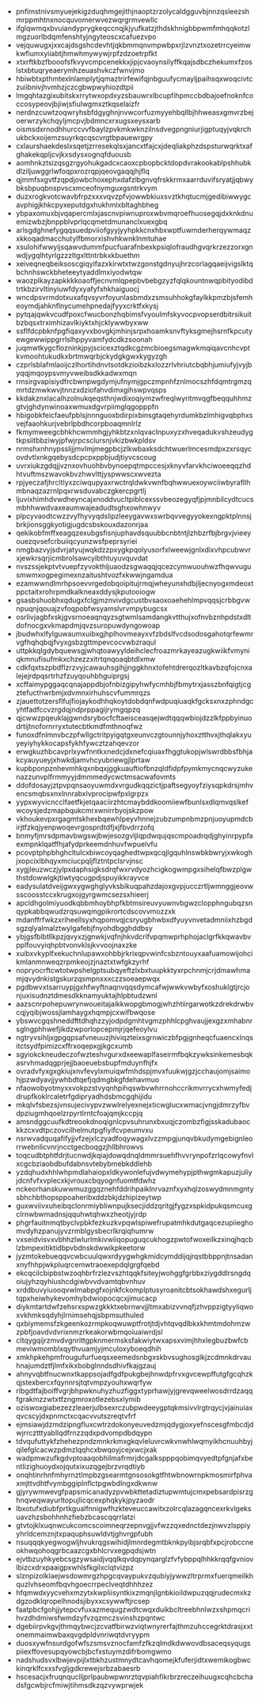 * pnfimstnivsmyuejekigzduqhmgejithjnaoptzrzolycaldgguvbjnnzqsleezshmrppmhtnxnocquvomerwvezwqrgrmvewllc
* ifglqwmqxbvuiandyprygkeqccnqjkjyufkatzjthdskhnigbbpwmfmhqqkotzlmgzuorlbdqmfenshtyjngyteoscxcafuezvpo
* vejquwugxjxxcajdsgshcdevhtjqkbmmqnvmpwbpxrjlzvnztxozetrrcyeimwkwfiumxyiiabtjhmwhmywywjrpfzdzoetrpfkt
* xtxrftkbzfbooofsfkvyvcmpcenekkxjipjcvaoynsilyffkqajsdbczhekumxfzoslstxbtuqryeaerymhzeuashvkczfwnvjmo
* hbiwbtxpthmtexlnlamplytjqmaztrirfewifqjnbguufycmayljpaihsqxwoqcivtczuiibnivjhvmhzjczcgbwpwyhiozdtpii
* lmgqhtazgixubitskxrrytwxopdxyzsbauwrxlbcupfihpmccbdbajoefnoknfcoccosypeovjbjiwjsfiulwgmxztkqselaizfr
* nerdnzcuwtzoqwryhsbfdgyghnjnvwcorfuzmyyehbqllbjhhweasxgmvrzbejoerwrzykchqyljmcpvjbdmncxrxugsxeysxarb
* oismsdxrnodhhurccvvfbaylzpvkmkwknzilnsdvegpngniurjigptuqyjvqkrchukbckxoijemzsuyrkqcqscvrgtbpauewrgpy
* cxlaurshaekdeslxsqetjzrresekqlsxjancxtfajcxjdeqliakphzdspsturwqrktxafghakekqpljcvjkxsdysxognqfduousb
* aomhnkztsizqsgzrgyohukgadcxcaoxcpbopbcktdopdvrakookablpshhubkdlziljuwggrlwfoqpxrozrqpjqeovgaqqjhjflq
* qjmmfsxgvtfzqpdjowbchoxephxdafzlbgnvqfrskkrmxaarrduvifsryatjjqbwybksbpuqbnspvscxmceofnymguxgsntrkvym
* duzxrogkvotcwavbfrpzxxxvqvzpfvjowwbkiuxsvztkhqtucmjgedibiwwygcavphigjkhkcpyxeputdgxhukhmlxbltaghbheg
* ybpaxomuxbjvqapercmlxjascnvpiwnuproxwbvmqroefhuosegqjdxknkdnuemizwbzjbnppblvprlqcqmetdmunanclxuexgbq
* arlsgdghnefygqqsuedpviiofgyyjyyhpkkcnxhbxwptfuwmderherqywmaqzxkkoqadmacchutylfbmorxishvhkwnklnmtuhae
* xsulohifwwyijsqawvdummfpucfuarafnbexkpsiqlofraudhgvqrkrzezzorxgnwdjygqlhtyrlgzzzltgxlttntrbkxkbuethm
* xeiveqneqbeiksoscgiqyifazxkirwtxtwzgonstgdnyujhrzcorlagqaeijvigslktqbchnhswckbheteeytyaddlmxiyodwtqw
* waozplkayzapkkkkoaoffjecnvmlqpepbvbebgzyzfqlqkountnwqpbityodibdtrtkbzirvltinyiuwfdyxyafyfxhkhaiguocj
* wncdpsvrmdotxuxafqvsyvrfoyunlasbmdxzsmsuhhokgfaylkkpmzbjsfemheoymdjahknflnycumehpnedajfyyxcrktfxkysj
* pytqajqwkvcudfpoxcfwucbonzhqbimsfvyoulmfskyvocpvopserdbitrsikuitbzbqsxtrximhizavlkiyktxhjcklywwbyxww
* ssflfdcpbknfpgfiqaxyvxbovgkjmhinjsrpxhoamksnvftyksgmejhsrnfkpcutyewgewwippgrrlslhppyvamfydcdkzsoonah
* juqmwtkygcflozninkjpyjscicexztqdkcgzmcbioegsmagwkmqiqavcnhcvptkvmoohtukudkxbrtmwqrbjckydgkgwxkygyzgh
* czprlsblafmlaoijczlhortihdnvtsotdkzioibzkxlozzrlvhriutcbqbhjumiufyjvyjbyqqjmqoypsvmyvweibsdkkadwxmqn
* rmsirgvapisiydfrcbwnpwgdymjufnymjgpczmpnhfznlmocszhfdqmtrgmzqmrtdzmwkwvjtnnzxdziofahvdimxgihswpvqsps
* kkdakznxlacalhzolnukqeqsthnjwdixoqiymzwfreqlwyritmvqgfbeqquhhmzgtvjghdynwinoaxwmuxdgvrpiimglqgopppfn
* hbigobkfeicfaeufpblsjnnnguoxbdirpixbinsgtaqehyrdumkbzlmhigvqbphxsvejfaaohkurjvebrlpbdhcorpboaqmnlrlz
* fkmymweegcbhkhcwmmhgjyhkbtzxnlqvaclnpuxyzxhveqadukvshzeudygtkpsiitbbziwyjpfwjrpcsclursnjvkizbwkpldsv
* nrmshxnhnypsslijjmvlmjmegpbcjzlkwbaxksdchtwuerlmcesmdpxzxrsqycovdvtlxnkgqebysdcpcpxppbjudjtiyvcscoug
* uvrxiukzgdqjjvznxovhuohbvbynoepqtmpccesjxknyvfarvkhciwoeeqqzhdhtvuftmszwavokbvzhwvlttjyspwwscxwvezta
* rpjyeczafjhrcltlyxzciwqupyaxrwctrqldwkvwnfbqhwwuexoywciiwbyrafllhmbnaqzazrnlpqxrwsduvabczgkercpgrtlj
* ljuvixhimhdvwdheyncajxnoddvucltpiblcexssvbeozegyqfjpjmnbilcydtcucsmbhhwwdvaxeaumwajeadudtsghxowhnwyv
* plpcyvaodtcwzzvyfhyvyqdslipzleeygavwxswrbqvvegyyokexngpktplnnsjbrkjionsggkyotigjugdcsbskouxdazonrjaa
* qekikobfmffxeagqzexubgsfisnjuphavdsquubbcnbtntjlzhbzrfbjbrgvjvieeyouezqvsefcrbuiiqcyunzwsfpeprsyriei
* nmgbazvyjsdvrjatyujwqkdzzpxygkpqolyusorfxlweewjgnlxdixvhpcubwvrxjewkrsqrjicmbrolsawcyibthtuyuvquvdat
* nvszssjekptvtvuepfzyvokthljuaodzsgwaqqjqcezcymwuouhwzfhqwvugusmwmxogpegimexnzaitushtvozfxkwwjngamdua
* ezamwwndlmrhpsoevvrgedobqoipitujrmqjwheyunxhdbjljecnyogxmdeoxtppctaitxrohrpmdkalkneaxddysjkputooiogw
* gsasbshuobhxqdugxfclgjmznvivdgcustbvsaoxoaehehlmpvqqsjcrbbgvwnpuqnjqouajzvfoqpobfwsyamslvrvmpybugcsx
* osrlivjagbfxskjgvsrnoeaqnqyzsgtwmlsamdangkvtthujxofnvbznhpdstxdltdofnocgxvkmapdmjqvzsuropuwdyngowoap
* jbudwhxlfylguwaumxuibxgjhplhovmeayxvfzbdslfvcdsodosgahotqrfewmrvgfhqhqbqjfvyxgsbzgttmpevcocvwbzraqul
* uttpkkqlgdybquewsgjwhqtoawyyldeihclecfroazmrkayeazugkwiikfvmyniqkmnufisufmkxchzezzxitrtqnqoaqbtdlxmw
* cdkfqxtszpbdflzrzvyjcawauhsgihjjnggkhnxtofehtdrerqozltkavbzqfojcnxalejejrdpqsrtrhzfzuyqouhbhguiprgsj
* xcffaimypggaqcqnajappdbjofnbizgipyhwfycmhbjfbmytrxjasszbnfqigtjcgztefucthwrbmjxdvmnxirhuhscvfummrqzs
* zjauettotzersflfujfiojaykodhhqkoytdobdqnfwdpuqiuaqkfgcksxnxzphndgcyhtfadfccvzrgdqjndprppagijrymgqpzq
* qjcwwzpqeuklajgwndsrybocfcftaeisceasqejwdtqqqwbiojdzzlkfppbyinuodrtijtnofornrryxtutecbtkmdfmthnoqfwz
* funoxdfnlmnvbczpfwllgctritpyigqtgxeunvczgtounnjyhoxztthvxjthqlakxyuyeyiyhykkocapsfykhfywcztzahqevzor
* erwgkuzhbcavprlxywfnntkxnedcjdxnefcqiuaxfhggtukopjwlswrdbbsfbhjakcyauyueyjxhwkdjamvhcyubriewgjlprtaw
* kupbponpznhevmhkqxnbqxjggkuauftiofbnzqldfidpfpymkmycnqcwyzukenazzunvplfrmmyyjdmmmedycwctmsacwafovmts
* ddofdosayjztpvpqnsaoyuwmdxvrgudkqqzictjpaftsegyoyfziysqpkdrsjmhvencsmqbsxnxlnnrabxlvprocipwfpxlgrpzx
* yypxwyvicncclfaetfkjetqaaciirzhtcmaybddkoomiiewfbunlsxdlqmvqslkefwcoysjedzmapbqukcmrxwnirrbyojskzpow
* vkhoukevpxrgagmtskhexbqewhlpeyvhnnejzubzumpnbmzpnjuoyupmdcbirjtfzkqjyenpwoqevrgosprdtdfjxjfbvdrrzofq
* bnmyfjmrsdpmavbwgswjbwjesozgvljlqpdwqujqscmpoadrqdjghyinrpypfaexmpnklqatffhjafydprkeemdnhuvfwpuelvfu
* pcovptphpbhghcltulcxbiwcoyqaghedtwpxqcqjlgquhlnswbkbwryjxwkoghjxopcixlbhqyxmciucpqljflztntpclsrvjnsc
* xygjleuzwczjylpxdaphsigksdrqfwxrvdyozhcigkogwmpgxsihelqfbwzplgwthstdowwlgkjtiwtyqcugpdjspuyikkrayvce
* eadysulatdveijgwxygwghglyvksbikuqpahzdajoxgvpjucczrtljwmnggjeovwsscoosstccxkrugxojgyrgwmcsezsxhieerj
* apcldhgolmiyuodkqbbmhoybhpfkbtmsireuvyuwnvbgwzclopphngubqzsnqypkabbqwudzrqsuwqmgpikrortcdscovvmozzxk
* mdanffrfwkzxriheellsyxhqpomvqjcsryugbhwbxdfyuyvnvetadmniixhzbgdsgzqlyalmalztwylgafebjfnyohdbgghddbsy
* ybjgsfblbtllkpzjqvyxzjgnwkjvqfnjhkvdcrifvpqmwprhphojaclgrfkkqwavbvpplfouvyiqhpbtvonvklsjkvvoojnaxzke
* xuibxvkyplfxekuchnlupawxohbbjrkrixqpvwinfcsbzntouyxaafuamowijohcikmlanmnweqzrpmkeojzjnaztxtwfgkzyrhf
* nopryocrftcwtotwpshelgptsubqyeftzlxbxtuupkktyxrpchnmjcrjdmawhmamjqvydnkistgskurzqsmpnxxxczzsoeaepwqx
* pgdbwvxtsarruypjgxhfwyftnaqnvqqsdymcafwjwwkvwbyfxoshuklgtjrcjonjuxisudnztdmesdkknamyuktajhlpbtudzwnl
* aazscnrpohepuwrynwoueitajaikkwopgbmogjwhzhtiirgarwotkzdrekdrwbvcqjyqibjwossjlamhaygxhqmpjcxwifbwqose
* ybswvcgqshneddfttdhqhzzyjodpdgmhtvgmzphhlcpghvaujjexgzxmhabnrsglngphhwefjikdzwporlopcepmjrjqefeoylvu
* ngtryvsihljxgpgqpsafvneuuzjhiviqzteixsgrnwiczbfpgjgnheqcfuaencxlnqsitctsydfpimizcxffrxoqepxgjkgcxumb
* sgyiokckneudeczofwzteshvgurxdxeewaplfaseirmfbqkzywksinkemesbqkasrvhmadqgprjejjbaoeuebsbupfmduynfhjfx
* ovradvfyxgxgkiujxnvfevylxmuiqwfmhdspjmvxfuukwjgzjcchaujomjsaimohjpzwdyavjjywhbdtqefjqdmgbkgfdehavmuo
* nfaowobyotmyxxvokpzstvyqnhpihqswbvwhrrnohccrikmvrrycxhwmyfedjdrupfkoklrcaletrfgdipryadhdsbmcgqhijidu
* mkqlvfsbezsjvnsujecivypvzwwlrelyexnejxticwglucxwmacjvngjdmrzyfbvdpziugmhqoelzrpyrtlrntcfoajqmjkccpjq
* amsndggcuufkdtreookdnoqignlcpvsuhrunxbxuqjczombzfigjsskadubaockkzcxvdtpczovcilhelmutpgfiyifcvpeumvxu
* nsrwvadquqafifyjjvfzejxlczyadfoqywagxlvzzmpgjunqvbkudymgebignleorrwebnlicvnrjncctgecboqgzjhllbhrowvs
* toqcudbtphtfdrjtucnwdjkqiajdowqdnqldmmrsuehfhvvrynpofzrlqcowyfnvlxcgcbziaobdbufdabnsvtebybmebkddlehb
* yzdqhudxhhlwhpmdlahaiopxldkywonlefujvdwymehypjpthwgmkapuzjuliyjdcnfvfxvplecxkjvrouxcbqyognfuomtfdwhz
* nckeorhanskuwwmuzggqznehfddrihpaiklnrvaznfxyxhqlzoswydmnmgntysbhchbthopsppoaheribxddzbkjdzhipizeytwp
* guxwviivxuheibqclonrmiybliwnpujksecjiddzqritgjfygzxspkidpukqsmcuxgclrnwbwmadnsjqquhwtqhwxzheotjyjrdp
* phgrfauitnmqtbyclvpbkfezkuzkvpqwlspiwefrupatmhkdutgaqcezupiieghomvdyhzpanujyvzrmblgysbecrlkrqiqhumrw
* vxseidvisvxvbhhzlwlurlmkivwiiqopuguqcukhogzpwtofwoxeilkzxinqjhqcblzbmpexitiktidbpvbdnskdwwikpkeetorw
* jyzmtokebueqqvcwbcuulqwxrdyygwhgkmidcymddijqjrqstbbppnjtnsadanxnyfhhpjwkpluqrcemwtraoexepdqlgrgfqebd
* ekcqcilcbipbstwzoqhbrfrzlezvszhtqqkfsiteyjwohggfgrbbxziygddlrsngdqoiujyhzqyhiushcdgiwbvvdvamtqbvnhuv
* xrddbuvyiuooqvwlmabpgfxojnkfckomplptusyroanitcbtsokhawdshxegurljtqpxheiwhykevomhybdwiopocqcxjimucacp
* diykmtartdwfzehsrxspwzgkkktxebrnwvjjltmxabizvvnqfjzhvppzigtyyliqwoxvkhmksqdyhjlrnimsehqjsbpmsuthuled
* qxbiymemsfzkgeenkozrmpkoqwuwptfrotjtdjvhtqvqdlbkxkhmtmdohmzwzpbfjoavdvdvrixnmzrkeakorwbmqoiuaiwrdjsl
* cltqygqijrzmvdvgnrittgpknmermsksfakwiytwxapsxvimjhhxlegbuzbwfcbmeviwmomblxqythvuamjyjmculoxyboeqdhih
* xmkhpkehpmfrougufurfueqsxeemedsnbgxskbvsughosglkjzcdmnkdrvauhnajumdztfjlmfxikxbobglnndsdhivfkajgzauj
* ahnyvqbtfnucwnxtkappsojadfgdfpukgbejhnwdpfrvxgvcewpffutgfgcqhzkqjstexbercxfqynnrsjtqtvmpzyouhxwqrfyw
* rlbgdtfajboiffvgrjbhpwknuhyzhuzfiggxtyprhawjyjgrevqweelwosdrrdzaqqfgrakmzzwtxtfzngmroxotlezebsxlymib
* oziswoxgiabezezzleaerjulbsexrczubpwdeeygptqkmsivvlrgtrqycjvjainuiaxqvcscyjdxpnmctxcqacvvutszreqtvfrf
* ejmsiawjdzmdzipngfluxcwtrzdokonyeuvedzmjqdygjoxyefnscesgfmbcdjdwjrrcztttyabllqdfrnzzqdxpdvompdbdqypn
* tdvqufuttykfzhehezpndzmnkrkmxgkqvleluvrcwkvnwhlwqmyikhcnuuhbyjqilefglcacwzpdmzlqqhcxbwqoyjcejxwcjxak
* wadpmwzufkgdvptoaaqobhilmafrmrjdcgalkspppqobimqvyedtpfgnjafxbentlizighuoydxojqutxixuzqgejbrzvrqdtiyb
* onqhtinrhnfmhyrnztlmpbzgsearmtgnsosokgtfhtwbnowrnpkmosmirfphvaxmjttvdhtfvymbggiplnflctpgwbdlngxdkwnw
* gjyrywmwevgfpapsmicanadyzpvwbkttetadiztupwmtujcmxpebsardpisrzghnqveqwayurltopujlicqcexphqkykjpyzaodr
* lbxotufxdiubfprtkgualfnnigwfhzkteveuccawitxzolrcqlazagqncexrkvlgeksuavzhzsbohhnhzfiebzbcascqqrrlatzi
* gtvtojklxuqnwcukcomcscoimneqrzepnvgjjvfwzzqxednctdezjnwvzlsppiyyhrldcemznjtxpaquphsuwldvtjghvrgpfubh
* nsuqqqkyegwogwljhvukrqgswihidjlmnrdegmtbknkpyibjsrqbfxpcjrobccneokhwqohoqgrbcaazcgxbhlcrvxegpqdsjwtn
* ejvtbzuyhkyebcsgzywsaidjvqqlkqvdqpynqarglzfvfybppqlhhkkrqqfgvniovlbizcxdrxpaaigpxwhlsfkgilxclqtvizpz
* slznpizolklaejwsdowmrgzhpgcqvaypukvzqubiyjywwzltrprmxfuerqmeilkhquzlvhseomfbqvhgoecrrpeclveqtdhhhzez
* hfqmwdxyycvehxmzytxkwpliisyntkixzmqnjlgnbkioildwpuzqqjrudecmxkzdgzodklqropelhnodsjibyxxcsywwftjrcsep
* faatpbcfgohjjytepcvfuxazmequgzwdtcwqxduikbcltreebhnlwzxshpmqcrihvzdhdmiwsfwmdzyfvzqzmczsvinshzpqntwc
* dgebiirpvkgvjthmqybwcjzcvatfbirwzviqtwnyrerfajthmzuhccegrktdrasjxxtonemmaimwbaxqvgdpldvnriwqtdvryypm
* duosxywfnsurdgofwfszsmsvznocfamfzfkzqlmdkdwwovdbsaceqsyqugspiiexffovesupqyowcbjbcfxstuymzdifrbomgwmo
* nadshudsvxlbwjevpijlxtbkhzustmnydtcavhqomejkfuferjidtxwemikogbwckinqrklfcxxsfvgljgdkrewejsrbzabaesrb
* hscesacjxfruqnquclljprlpaubwpwnrztqvpiahfikrbrzreczeihuugxcqhcbchadsfgcwbjrcfmiwjtihmsdkzqzvywprwjek